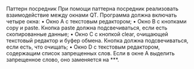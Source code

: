 Паттерн посредник
При помощи паттерна посредник реализовать взаимодействие между окнами QT.
Программа должна включать четыре окна:
•	Окно A с текстовым редактором;
•	Окно B c кнопками copy и paste. Кнопка paste должна подсвечиваться, если есть скопированные данные;
•	Окно C с кнопкой clear, очищающей текстовый редактор и буфер обмена. Кнопка должна подсвечиваться, если есть, что очищать; 
•	Окно D с текстовым редактором, содержащим список запрещенных слов. Если в окне A выделить запрещенное слово, оно заменяется на ***.
